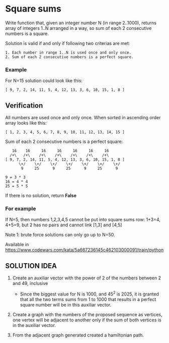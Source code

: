 # Square sums

Write function that, given an integer number N (in range 2..1000), returns array of integers 1..N arranged in a way, so sum of each 2 consecutive numbers is a square.

Solution is valid if and only if following two criterias are met:

    1. Each number in range 1..N is used once and only once.
    2. Sum of each 2 consecutive numbers is a perfect square.

### Example

For N=15 solution could look like this:

    [ 9, 7, 2, 14, 11, 5, 4, 12, 13, 3, 6, 10, 15, 1, 8 ]

## Verification

All numbers are used once and only once. When sorted in ascending order array looks like this:

    [ 1, 2, 3, 4, 5, 6, 7, 8, 9, 10, 11, 12, 13, 14, 15 ]

Sum of each 2 consecutive numbers is a perfect square:

       16    16     16     16     16     16     16
      /+\   /+\    /+\    /+\    /+\    /+\    /+\  
    [ 9, 7, 2, 14, 11, 5, 4, 12, 13, 3, 6, 10, 15, 1, 8 ]
          \+/    \+/    \+/    \+/    \+/    \+/    \+/
           9     25      9     25      9     25      9

    9 = 3 * 3
    16 = 4 * 4
    25 = 5 * 5

If there is no solution, return <b>False</b>

### For example

If N=5, then numbers 1,2,3,4,5 cannot be put into square sums row: 1+3=4, 4+5=9, but 2 has no pairs and cannot link [1,3] and [4,5]

Note 1: brute force solutions can only go up to N=50.

Available in <https://www.codewars.com/kata/5a667236145c462103000091/train/python>

## SOLUTION IDEA

1. Create an auxiliar vector with the power of 2 of the numbers between 2 and 49, inclusive

    - Since the biggest value for N is 1000,
    and $45^2$ is 2025, it is granted that all the two terms sums from 1 to 1000 that results in a perfect square number will be in this auxiliar vector.

2. Create a graph with the numbers of the proposed sequence as vertices, one vertex will be adjacent to another only if the sum of both vertices is in the auxiliar vector.

3. From the adjacent graph generated created a hamiltonian path.
